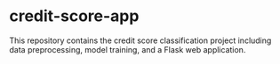 # credit-score-app
This repository contains the credit score classification project including data preprocessing, model training, and a Flask web application.
